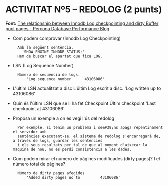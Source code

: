 # ACTIVITAT Nº5 – REDOLOG (2 punts)

**Font:** [The relationship between Innodb Log checkpointing and dirty Buffer pool pages - Percona Database Performance Blog](https://www.percona.com/blog/2012/02/17/the-relationship-between-innodb-log-checkpointing-and-dirty-buffer-pool-pages/)

- Com podem comprovar (Innodb Log Checkpointing)

        Amb la següent sentència.
          'SHOW ENGINE INNODB STATUS;'
        Hem de buscar el apartat que fica LOG.

- LSN (Log Sequence Number)
        
        Número de seqüència de logs.
            'Log sequence number      43106086'


- L'últim LSN actualitzat a disc
        L'últim Log escrit a disc.
            'Log written up to          43106086'
        

- Quin és l'últim LSN que se li ha fet Checkpoint
        Últim checkpoint
            'Last checkpoint at             43106086'

- Proposa un exemple a on es vegi l'ús del redolog

        Per exemple, si tenim un problema i se&#39;ns apaga repentinament el servidor amb 
        sentències executant-se, el sistema de redolog s'encarregarà de, a través de logs, guardar les sentències 
        i els seus resultats per tal de que al moment d'aixecar la màquina de nou, no es perdi consistència a les dades.

- Com podem mirar el número de pàgines modificades (dirty pages)? I el número total de pàgines?
               
        Número de dirty pages afegides
            'Added dirty pages uo to         43106086'


